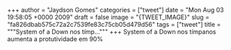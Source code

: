 
+++
author = "Jaydson Gomes"
categories = ["tweet"]
date = "Mon Aug 03 19:58:05 +0000 2009"
draft = false
image = "{TWEET_IMAGE}"
slug = "fa826dbab575c72a2c7539fe83c75cb05d479d56"
tags = ["tweet"]
title = """System of a Down nos tímp..."""
+++
System of a Down nos tímpanos aumenta a protutividade em 90%
